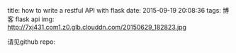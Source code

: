 title: how to write a restful API with flask
date: 2015-09-19 20:08:36
tags: 博客 flask api
img: http://7xj431.com1.z0.glb.clouddn.com/20150629_182823.jpg

请见github repo: 
